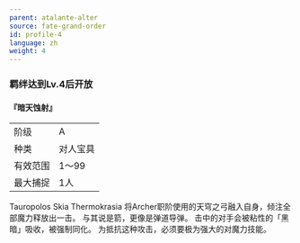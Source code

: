 ```yaml
---
parent: atalante-alter
source: fate-grand-order
id: profile-4
language: zh
weight: 4
---
```


### 羁绊达到Lv.4后开放

#### 『暗天蚀射』

<table>
  <tr><td>阶级</td><td>A</td></tr>
  <tr><td>种类</td><td>对人宝具</td></tr>
  <tr><td>有效范围</td><td>1～99</td></tr>
  <tr><td>最大捕捉</td><td>1人</td></tr>
</table>

Tauropolos Skia Thermokrasia
将Archer职阶使用的天穹之弓融入自身，倾注全部魔力释放出一击。
与其说是箭，更像是弹道导弹。
击中的对手会被粘性的「黑暗」吸收，被强制同化。
为抵抗这种攻击，必须要极为强大的对魔力技能。
